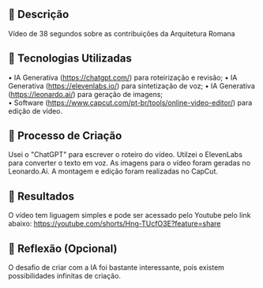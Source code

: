 ## 📒 Descrição
Vídeo de 38 segundos sobre as contribuições da Arquitetura Romana 

## 🤖 Tecnologias Utilizadas
•	IA Generativa (https://chatgpt.com/) para roteirização e revisão;
•	IA Generativa (https://elevenlabs.io/) para sintetização de voz;
•   IA Generativa (https://leonardo.ai/) para geração de imagens;  
•	Software (https://www.capcut.com/pt-br/tools/online-video-editor/) para edição de vídeo.


## 🧐 Processo de Criação
Usei o "ChatGPT" para escrever o roteiro do vídeo. Utilzei o ElevenLabs para converter o texto em voz. As imagens para o vídeo foram geradas no Leonardo.Ai. A montagem e edição foram realizadas no CapCut. 

## 🚀 Resultados
O vídeo tem liguagem simples e pode ser acessado pelo Youtube pelo link abaixo:
https://youtube.com/shorts/Hng-TUcfO3E?feature=share 

## 💭 Reflexão (Opcional)
O desafio de criar com a IA foi bastante interessante, pois existem possibilidades infinitas de criação. 

